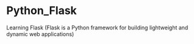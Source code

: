 # Python_Flask
Learning Flask (Flask is a Python framework for building lightweight and dynamic web applications)
